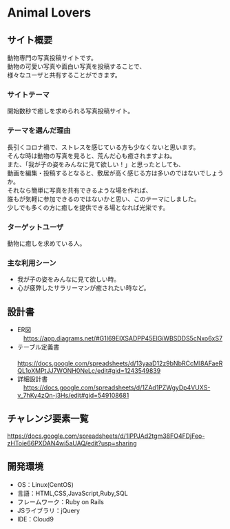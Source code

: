 # Animal Lovers

## サイト概要
動物専門の写真投稿サイトです。  
動物の可愛い写真や面白い写真を投稿することで、  
様々なユーザと共有することができます。

### サイトテーマ
開始数秒で癒しを求められる写真投稿サイト。

### テーマを選んだ理由
長引くコロナ禍で、ストレスを感じている方も少なくないと思います。  
そんな時は動物の写真を見ると、荒んだ心も癒されますよね。  
また、「我が子の姿をみんなに見て欲しい！」と思ったとしても、  
動画を編集・投稿するとなると、敷居が高く感じる方は多いのではないでしょうか。  
それなら簡単に写真を共有できるような場を作れば、  
誰もが気軽に参加できるのではないかと思い、このテーマにしました。  
少しでも多くの方に癒しを提供できる場となれば光栄です。

### ターゲットユーザ
動物に癒しを求めている人。

### 主な利用シーン
- 我が子の姿をみんなに見て欲しい時。  
- 心が疲弊したサラリーマンが癒されたい時など。

## 設計書
- ER図  
　https://app.diagrams.net/#G1I69EIXSADPP45ElGiWBSDDS5cNxo6xS7
- テーブル定義書  
　https://docs.google.com/spreadsheets/d/13yaaD12z9bNbRCcMI8AFaeRQL1oXMPtJJ7WONH0NeLc/edit#gid=1243549839
- 詳細設計書  
　https://docs.google.com/spreadsheets/d/1ZAd1PZWgyDp4VUXS-v_7hKy4zQn-j3Hs/edit#gid=549108681

## チャレンジ要素一覧
https://docs.google.com/spreadsheets/d/1IPPJAd2tgm38FO4FDjFeo-zHToie66PXDAN4wi5aUAQ/edit?usp=sharing

## 開発環境
- OS：Linux(CentOS)
- 言語：HTML,CSS,JavaScript,Ruby,SQL
- フレームワーク：Ruby on Rails
- JSライブラリ：jQuery
- IDE：Cloud9
